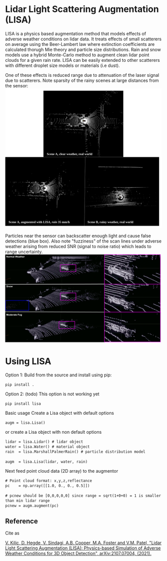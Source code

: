# Lidar Light Scattering Augmentation (LISA)
LISA is a physics based augmentation method that models effects of adverse weather conditions on lidar data. 
It treats effects of small scatterers on average using the Beer-Lambert law where extinction coefficients are
calculated thorugh Mie theory and particle size distributions. Rain and snow models use a hybrid Monte-Carlo 
method to augment clean lidar point clouds for a given rain rate.  LISA can be easily extended to other
scatterers with different droplet size models or materials (i.e dust).

One of these effects is reduced range due to attenuation of the laser signal due to scatterers. Note sparsity
of the rainy scenes at large distances from the sensor:
![Reduced range](/images/rain.png)

Particles near the sensor can backscatter enough light and cause false detections (blue box). Also note "fuzziness"
of the scan lines under adverse weather arising from reduced SNR (signal to noise ratio) which leads to range uncertainty.
![Randomly scattered points near sensor and lost points](/images/fog_snow.png)

# Using LISA
Option 1: Build from the source and install using pip:

    pip install .

Option 2: (todo) This option is not working yet

    pip install lisa
    
Basic usage
Create a Lisa object with default options

    augm = lisa.Lisa()

or create a Lisa object with non default options

    lidar = lisa.Lidar() # lidar object
    water = lisa.Water() # material object
    rain  = lisa.MarshallPalmerRain() # particle distribution model
    
    augm  = lisa.Lisa(lidar, water, rain)
    
Next feed point cloud data (2D array) to the augmentor
    
    # Point cloud format: x,y,z,reflectance
    pc    = np.array([[1.0, 0., 0., 0.5]]) 
    
    # pcnew should be [0,0,0,0,0] since range = sqrt(1+0+0) = 1 is smaller than min lidar range
    pcnew = augm.augment(pc) 

## Reference
Cite as 

[V. Kilic, D. Hegde, V. Sindagi, A.B. Cooper, M.A. Foster and V.M. Patel,
"Lidar Light Scattering Augmentation (LISA): Physics-based Simulation of Adverse Weather Conditions for 3D Object Detection",
arXiv:2107.07004, (2021).](https://arxiv.org/abs/2107.07004)
